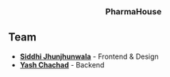 <br />
<p align="center">
  <h3 align="center">PharmaHouse</h3>
  </p>


## Team
* <a href="https://github.com/SiddhiJhunjhunwala"><b>Siddhi Jhunjhunwala</b></a> - Frontend & Design
* <a href="https://github.com/yash-chad"><b>Yash Chachad</b></a> - Backend

